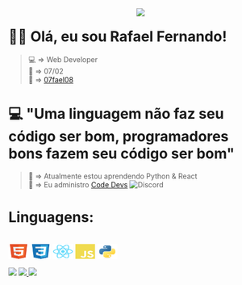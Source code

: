 <img src='https://mta.sa/wp-content/uploads/2017/09/1.gif' min-width="250px" max-width="250px" width="250px" align="right" />

# 👋🏻 Olá, eu sou Rafael Fernando!
> 💻 => Web Developer <br/>
> 🎂 => 07/02 <br/>
> 🪪 => <a href="https://07fael08.netlify.app" >07fael08</a>

# 💻 "Uma linguagem não faz seu código ser bom, programadores bons fazem seu código ser bom"
> 📝 => Atualmente estou aprendendo Python & React <br/>
> 🔨 => Eu administro [Code Devs](https://discord.gg/6EPCv2Z5) <img alt="Discord" src="https://img.shields.io/discord/1188204125951906008">

# Linguagens:
<div style="display: inline_block"><br>
  <img align="center" alt="HTML" height="30" width="40" src="https://raw.githubusercontent.com/devicons/devicon/master/icons/html5/html5-original.svg">
  <img align="center" alt="CSS" height="30" width="40" src="https://raw.githubusercontent.com/devicons/devicon/master/icons/css3/css3-original.svg">
  <img align="center" alt="React" height="30" width="40" src="https://raw.githubusercontent.com/devicons/devicon/master/icons/react/react-original.svg">
  <img align="center" alt="Js" height="30" width="40" src="https://raw.githubusercontent.com/devicons/devicon/master/icons/javascript/javascript-plain.svg">
  <img align="center" alt="Python" height="30" width="40" src="https://raw.githubusercontent.com/devicons/devicon/master/icons/python/python-original.svg">
</div>
<br/>

<div>
    <a href="https://discord.com/users/680585434535165969"><img src="https://img.shields.io/badge/07fael08+|+Discord-%235865F2.svg?style=for-the-badge&logo=discord&logoColor=white" /></a>
    <a href="https://x.com/07fael08"><img src="https://img.shields.io/badge/07fael08+|+X-%23000000.svg?style=for-the-badge&logo=X&logoColor=white" />
    <a href="https://dev.to/07fael08"><img src="(https://img.shields.io/badge/07fael08+|+dev.to-0A0A0A?style=for-the-badge&logo=dev.to&logoColor=white" />
</div>
